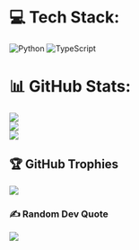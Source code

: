 
<!--
**kyyxc/kyyxc** is a ✨ _special_ ✨ repository because its `README.md` (this file) appears on your GitHub profile.

Here are some ideas to get you started:

- 🔭 I’m currently working on ...
- 🌱 I’m currently learning ...
- 👯 I’m looking to collaborate on ...
- 🤔 I’m looking for help with ...
- 💬 Ask me about ...
- 📫 How to reach me: ...
- 😄 Pronouns: ...
- ⚡ Fun fact: ...
-->


<!-- ## 📊 GitHub Stats

[![GitHub Stats](https://github-readme-stats.vercel.app/api?username=kyyxc&show_icons=true&theme=soft-dark&hide_border=true&bg_color=1e1e2e&text_color=cdd6f4&icon_color=cba6f7&title_color=94e2d5)](https://github.com/kyyxc)
[![GitHub Streak](https://github-readme-streak-stats.herokuapp.com?user=kyyxc&theme=soft-dark&hide_border=true&background=1e1e2e&stroke=1e1e2e&ring=94e2d5&fire=cba6f7&currStreakNum=cdd6f4&sideNums=cdd6f4&currStreakLabel=94e2d5&sideLabels=89b4fa&dates=6c7086)](https://git.io/streak-stats) -->

# 💻 Tech Stack:
![Python](https://img.shields.io/badge/python-3670A0?style=for-the-badge&logo=python&logoColor=ffdd54) ![TypeScript](https://img.shields.io/badge/typescript-%23007ACC.svg?style=for-the-badge&logo=typescript&logoColor=white)
# 📊 GitHub Stats:
![](https://github-readme-stats.vercel.app/api?username=kyyxc&theme=discord_old_blurple&hide_border=true&include_all_commits=false&count_private=false)<br/>
![](https://nirzak-streak-stats.vercel.app/?user=kyyxc&theme=discord_old_blurple&hide_border=true)<br/>
![](https://github-readme-stats.vercel.app/api/top-langs/?username=kyyxc&theme=discord_old_blurple&hide_border=true&include_all_commits=false&count_private=false&layout=compact)

## 🏆 GitHub Trophies
![](https://github-profile-trophy.vercel.app/?username=kyyxc&theme=discord_old_blurple&no-frame=true&no-bg=true&margin-w=4)

### ✍️ Random Dev Quote
![](https://quotes-github-readme.vercel.app/api?type=horizontal&theme=radical)

<!-- Proudly created with GPRM ( https://gprm.itsvg.in ) -->
